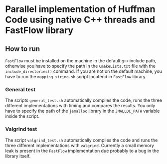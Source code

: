 
# Parallel implementation of Huffman Code using native C++ threads and FastFlow library

## How to run

`FastFlow` must be installed on the machine in the default `g++` include path, otherwise you have to specify the path in the `CmakeLists.txt` file with the `include_directories()` command. If you are not on the default machine, you have to run the `mapping_string.sh` script locatend in `FastFlow` library.  

### General test

The scripts `general_test.sh` automatically compiles the code, runs the three different implementations with timing and compares the results. You only have to specify the path of the `jemalloc` library in the `JMALLOC_PATH` variable inside the script.

### Valgrind test

The script `valgrind_test.sh` automatically compiles the code and runs the three different implementations with `valgrind`.
Currently a small memory leak is present in the `FastFlow` implementation due probably to a bug in the library itself.
